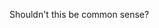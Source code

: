 <script src="https://gist.github.com/3684336.js?file=s1.cs"></script>

Shouldn't this be common sense?